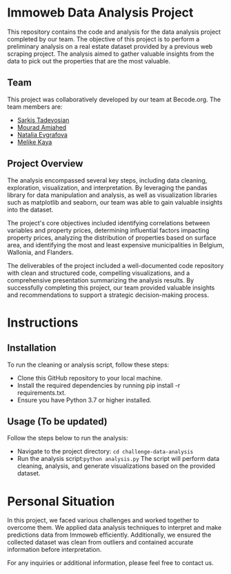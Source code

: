 # Immoweb Data Analysis Project

This repository contains the code and analysis for the data analysis project completed by our team. The objective of this project is to perform a preliminary analysis on a real estate dataset provided by a previous web scraping project. The analysis aimed to gather valuable insights from the data to pick out the properties that are the most valuable.

## Team

This project was collaboratively developed by our team at Becode.org. The team members are:

- [Sarkis Tadevosian](https://github.com/Ta-DevSark)
- [Mourad Amjahed](https://github.com/Mourad-Amj)
- [Natalia Evgrafova](https://github.com/natalievgrafova)
- [Melike Kaya](https://github.com/melikkekaya)

## Project Overview

The analysis encompassed several key steps, including data cleaning, exploration, visualization, and interpretation. By leveraging the pandas library for data manipulation and analysis, as well as visualization libraries such as matplotlib and seaborn, our team was able to gain valuable insights into the dataset.

The project's core objectives included identifying correlations between variables and property prices, determining influential factors impacting property prices, analyzing the distribution of properties based on surface area, and identifying the most and least expensive municipalities in Belgium, Wallonia, and Flanders.

The deliverables of the project included a well-documented code repository with clean and structured code, compelling visualizations, and a comprehensive presentation summarizing the analysis results. By successfully completing this project, our team provided valuable insights and recommendations to support a strategic decision-making process.

# Instructions

## Installation
To run the cleaning or analysis script, follow these steps:

- Clone this GitHub repository to your local machine.
- Install the required dependencies by running pip install -r requirements.txt.
- Ensure you have Python 3.7 or higher installed.

## Usage (To be updated)
Follow the steps below to run the analysis:

- Navigate to the project directory: `cd challenge-data-analysis`
- Run the analysis script:`python analysis.py`
The script will perform data cleaning, analysis, and generate visualizations based on the provided dataset.


# Personal Situation
In this project, we faced various challenges and worked together to overcome them. We applied data analysis techniques to interpret and make predictions data from Immoweb efficiently. Additionally, we ensured the collected dataset was clean from outliers and contained accurate information before interpretation.

For any inquiries or additional information, please feel free to contact us.
